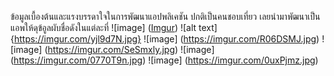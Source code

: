 
ข้อมูลเบื้องต้นและแรงบรรดาใจในการพัฒนาแอปพลิเคชัน
ปกติเป็นคนชอบเที่ยว เลยนำมาพัฒนาเป็นแอพให้ดุข้อูลผับชื่อดังในแต่ละที่
![image] ([Imgur](https://i.imgur.com/0uxPjmz.jpg))
![alt text]{https://imgur.com/yjl9d7N.jpg}
![image] (https://imgur.com/R06DSMJ.jpg)
![image] (https://imgur.com/SeSmxly.jpg)
![image] (https://imgur.com/0770T9n.jpg)
![image] (https://imgur.com/0uxPjmz.jpg)
